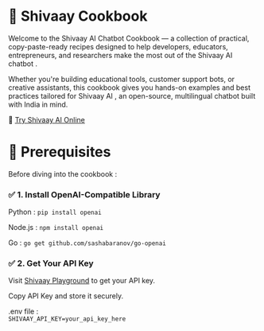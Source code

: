 # 📘 Shivaay Cookbook
Welcome to the Shivaay AI Chatbot Cookbook — a collection of practical, copy-paste-ready recipes designed to help developers, educators, entrepreneurs, and researchers make the most out of the Shivaay AI chatbot .

Whether you're building educational tools, customer support bots, or creative assistants, this cookbook gives you hands-on examples and best practices tailored for Shivaay AI , an open-source, multilingual chatbot built with India in mind.

🔗 [Try Shivaay AI Online](https://shivaay.futurixai.com)

# 🔧 Prerequisites 

Before diving into the cookbook :

### ✅ 1. Install OpenAI-Compatible Library 

Python : `pip install openai`

Node.js : `npm install openai`

Go : `go get github.com/sashabaranov/go-openai`

### ✅ 2. Get Your API Key 

Visit [Shivaay Playground](https://shivaay.futurixai.com/playground) to get your API key.

Copy API Key and store it securely.

.env file :  
`SHIVAAY_API_KEY=your_api_key_here`


